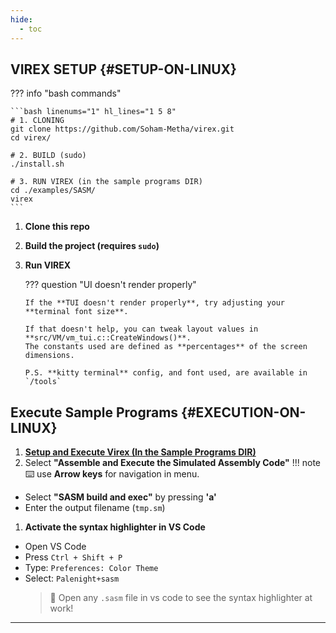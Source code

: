 ```yaml
---
hide:
  - toc
---
```


## VIREX SETUP {#SETUP-ON-LINUX}

??? info "bash commands"

    ```bash linenums="1" hl_lines="1 5 8"
    # 1. CLONING
    git clone https://github.com/Soham-Metha/virex.git
    cd virex/

    # 2. BUILD (sudo)
    ./install.sh

    # 3. RUN VIREX (in the sample programs DIR)
    cd ./examples/SASM/
    virex
    ```

1.  **Clone this repo**

2.  **Build the project (requires `sudo`)**

3.  **Run VIREX**

    ??? question "UI doesn't render properly"

        If the **TUI doesn't render properly**, try adjusting your **terminal font size**.

        If that doesn't help, you can tweak layout values in **src/VM/vm_tui.c::CreateWindows()**.
        The constants used are defined as **percentages** of the screen dimensions.

        P.S. **kitty terminal** config, and font used, are available in `/tools`

## Execute Sample Programs {#EXECUTION-ON-LINUX}

1. [**Setup and Execute Virex (In the Sample Programs DIR)**](#setup-on-linux)
2. Select **"Assemble and Execute the Simulated Assembly Code"**
    !!! note
        ⌨️ use **Arrow keys** for navigation in menu.
- Select **"SASM build and exec"** by pressing **'a'**
- Enter the output filename (`tmp.sm`)

1. **Activate the syntax highlighter in VS Code**

- Open VS Code
- Press `Ctrl + Shift + P`
- Type: `Preferences: Color Theme`
- Select: `Palenight+sasm`
  > 🎨 Open any `.sasm` file in vs code to see the syntax highlighter at work!

---
